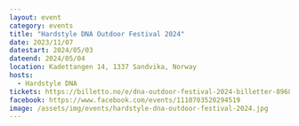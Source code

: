 ```yaml
---
layout: event
category: events
title: "Hardstyle DNA Outdoor Festival 2024"
date: 2023/11/07
datestart: 2024/05/03
dateend: 2024/05/04
location: Kadettangen 14, 1337 Sandvika, Norway
hosts:
  - Hardstyle DNA
tickets: https://billetto.no/e/dna-outdoor-festival-2024-billetter-896882
facebook: https://www.facebook.com/events/1110703520294519
image: /assets/img/events/hardstyle-dna-outdoor-festival-2024.jpg
---
```

